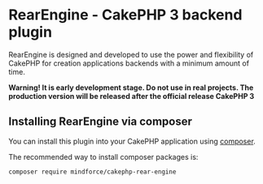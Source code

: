 # RearEngine - CakePHP 3 backend plugin

RearEngine is designed and developed to use the power and flexibility of CakePHP
for creation applications backends with a minimum amount of time.

**Warning! It is early development stage. Do not use in real projects. The
production version will be released after the official release CakePHP 3**

## Installing RearEngine via composer

You can install this plugin into your CakePHP application using [composer](http://getcomposer.org).

The recommended way to install composer packages is:

```
composer require mindforce/cakephp-rear-engine
```
